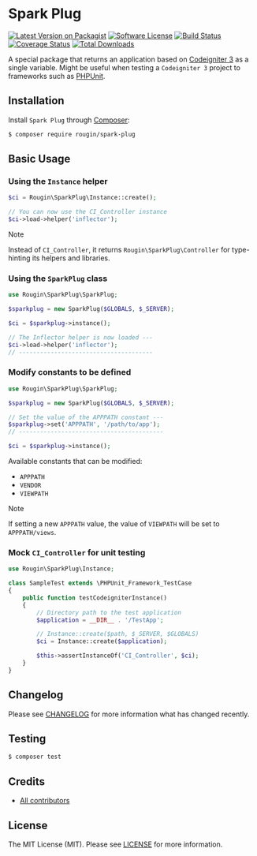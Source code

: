 # Spark Plug

[![Latest Version on Packagist][ico-version]][link-packagist]
[![Software License][ico-license]][link-license]
[![Build Status][ico-build]][link-build]
[![Coverage Status][ico-coverage]][link-coverage]
[![Total Downloads][ico-downloads]][link-downloads]

A special package that returns an application based on [Codeigniter 3](https://codeigniter.com/) as a single variable. Might be useful when testing a `Codeigniter 3` project to frameworks such as [PHPUnit](https://phpunit.de/).

## Installation

Install `Spark Plug` through [Composer](https://getcomposer.org/):

``` bash
$ composer require rougin/spark-plug
```

## Basic Usage

### Using the `Instance` helper

``` php
$ci = Rougin\SparkPlug\Instance::create();

// You can now use the CI_Controller instance
$ci->load->helper('inflector');
```

> [!NOTE]
> Instead of `CI_Controller`, it returns `Rougin\SparkPlug\Controller` for type-hinting its helpers and libraries.

### Using the `SparkPlug` class

``` php
use Rougin\SparkPlug\SparkPlug;

$sparkplug = new SparkPlug($GLOBALS, $_SERVER);

$ci = $sparkplug->instance();

// The Inflector helper is now loaded ---
$ci->load->helper('inflector');
// --------------------------------------
```

### Modify constants to be defined

``` php
use Rougin\SparkPlug\SparkPlug;

$sparkplug = new SparkPlug($GLOBALS, $_SERVER);

// Set the value of the APPPATH constant ---
$sparkplug->set('APPPATH', '/path/to/app');
// -----------------------------------------

$ci = $sparkplug->instance();
```

Available constants that can be modified:

* `APPPATH`
* `VENDOR`
* `VIEWPATH`

> [!NOTE]
> If setting a new `APPPATH` value, the value of `VIEWPATH` will be set to `APPPATH/views`.

### Mock `CI_Controller` for unit testing

``` php
use Rougin\SparkPlug\Instance;

class SampleTest extends \PHPUnit_Framework_TestCase
{
    public function testCodeigniterInstance()
    {
        // Directory path to the test application
        $application = __DIR__ . '/TestApp';

        // Instance::create($path, $_SERVER, $GLOBALS)
        $ci = Instance::create($application);

        $this->assertInstanceOf('CI_Controller', $ci);
    }
}
```

## Changelog

Please see [CHANGELOG][link-changelog] for more information what has changed recently.

## Testing

``` bash
$ composer test
```

## Credits

- [All contributors][link-contributors]

## License

The MIT License (MIT). Please see [LICENSE][link-license] for more information.

[ico-build]: https://img.shields.io/github/actions/workflow/status/rougin/spark-plug/build.yml?style=flat-square
[ico-coverage]: https://img.shields.io/codecov/c/github/rougin/spark-plug?style=flat-square
[ico-downloads]: https://img.shields.io/packagist/dt/rougin/spark-plug.svg?style=flat-square
[ico-license]: https://img.shields.io/badge/license-MIT-brightgreen.svg?style=flat-square
[ico-version]: https://img.shields.io/packagist/v/rougin/spark-plug.svg?style=flat-square

[link-build]: https://github.com/rougin/spark-plug/actions
[link-changelog]: https://github.com/rougin/spark-plug/blob/master/CHANGELOG.md
[link-contributors]: https://github.com/rougin/spark-plug/contributors
[link-coverage]: https://app.codecov.io/gh/rougin/spark-plug
[link-downloads]: https://packagist.org/packages/rougin/spark-plug
[link-license]: https://github.com/rougin/spark-plug/blob/master/LICENSE.md
[link-packagist]: https://packagist.org/packages/rougin/spark-plug